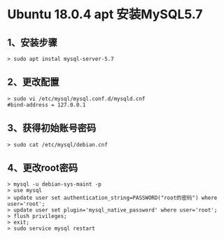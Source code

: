 # Ubuntu 18.0.4 apt 安装MySQL5.7

## 1、安装步骤

```shell
> sudo apt instal mysql-server-5.7
```



## 2、更改配置

```shell
> sudo vi /etc/mysql/mysql.conf.d/mysqld.cnf
#bind-address = 127.0.0.1
```



## 3、获得初始账号密码

```shell
> sudo cat /etc/mysql/debian.cnf
```



## 4、更改root密码

``` shell
> mysql -u debian-sys-maint -p
> use mysql
> update user set authentication_string=PASSWORD("root的密码") where user='root';
> update user set plugin='mysql_native_password' where user='root';
> flush privileges;
> exit;
> sudo service mysql restart
```

